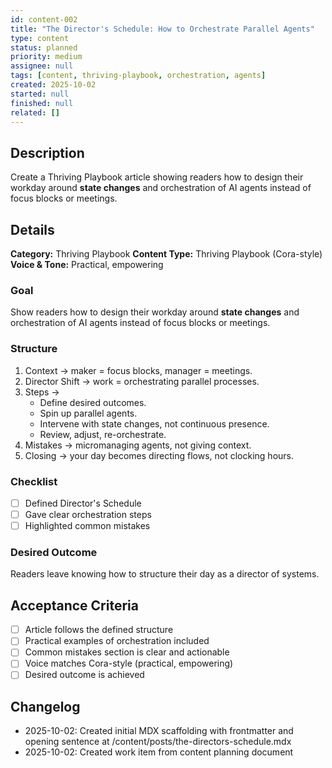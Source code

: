 ```yaml
---
id: content-002
title: "The Director's Schedule: How to Orchestrate Parallel Agents"
type: content
status: planned
priority: medium
assignee: null
tags: [content, thriving-playbook, orchestration, agents]
created: 2025-10-02
started: null
finished: null
related: []
---
```


## Description

Create a Thriving Playbook article showing readers how to design their workday around **state changes** and orchestration of AI agents instead of focus blocks or meetings.

## Details

**Category:** Thriving Playbook
**Content Type:** Thriving Playbook (Cora-style)
**Voice & Tone:** Practical, empowering

### Goal
Show readers how to design their workday around **state changes** and orchestration of AI agents instead of focus blocks or meetings.

### Structure
1. Context → maker = focus blocks, manager = meetings.
2. Director Shift → work = orchestrating parallel processes.
3. Steps →
   - Define desired outcomes.
   - Spin up parallel agents.
   - Intervene with state changes, not continuous presence.
   - Review, adjust, re-orchestrate.
4. Mistakes → micromanaging agents, not giving context.
5. Closing → your day becomes directing flows, not clocking hours.

### Checklist
- [ ] Defined Director's Schedule
- [ ] Gave clear orchestration steps
- [ ] Highlighted common mistakes

### Desired Outcome
Readers leave knowing how to structure their day as a director of systems.

## Acceptance Criteria

- [ ] Article follows the defined structure
- [ ] Practical examples of orchestration included
- [ ] Common mistakes section is clear and actionable
- [ ] Voice matches Cora-style (practical, empowering)
- [ ] Desired outcome is achieved

## Changelog

- 2025-10-02: Created initial MDX scaffolding with frontmatter and opening sentence at /content/posts/the-directors-schedule.mdx
- 2025-10-02: Created work item from content planning document
